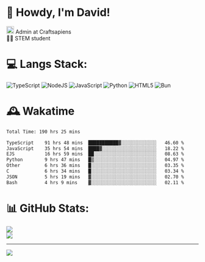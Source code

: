 # 👋 Howdy, I'm David!
<img src="https://cdn.discordapp.com/role-icons/959259258829021255/243d02ee3fbd0821de14bf13a0cde87b.webp?size=2048" height=20> Admin at Craftsapiens<br>👨‍🔬 STEM student

# 💻 Langs Stack:
![TypeScript](https://img.shields.io/badge/typescript-%23007ACC.svg?style=for-the-badge&logo=typescript&logoColor=white) ![NodeJS](https://img.shields.io/badge/node.js-6DA55F?style=for-the-badge&logo=node.js&logoColor=white) ![JavaScript](https://img.shields.io/badge/javascript-%23323330.svg?style=for-the-badge&logo=javascript&logoColor=%23F7DF1E) ![Python](https://img.shields.io/badge/python-3670A0?style=for-the-badge&logo=python&logoColor=ffdd54)  ![HTML5](https://img.shields.io/badge/html5-%23E34F26.svg?style=for-the-badge&logo=html5&logoColor=white) ![Bun](https://img.shields.io/badge/Bun-%23000000.svg?style=for-the-badge&logo=bun&logoColor=white) 

# 🕰️ Wakatime 
<!--START_SECTION:waka-->

```txt
Total Time: 190 hrs 25 mins

TypeScript    91 hrs 48 mins  ███████████▓░░░░░░░░░░░░░   46.60 %
JavaScript    35 hrs 54 mins  ████▓░░░░░░░░░░░░░░░░░░░░   18.22 %
EJS           16 hrs 59 mins  ██░░░░░░░░░░░░░░░░░░░░░░░   08.63 %
Python        9 hrs 47 mins   █▒░░░░░░░░░░░░░░░░░░░░░░░   04.97 %
Other         6 hrs 36 mins   █░░░░░░░░░░░░░░░░░░░░░░░░   03.35 %
C             6 hrs 34 mins   █░░░░░░░░░░░░░░░░░░░░░░░░   03.34 %
JSON          5 hrs 19 mins   ▓░░░░░░░░░░░░░░░░░░░░░░░░   02.70 %
Bash          4 hrs 9 mins    ▓░░░░░░░░░░░░░░░░░░░░░░░░   02.11 %
```

<!--END_SECTION:waka-->

# 📊 GitHub Stats:

![](https://github-readme-stats.vercel.app/api?username=davidcanas&theme=dark&hide_border=false&count_private=true)<br/>
![](https://github-readme-stats.vercel.app/api/top-langs/?username=davidcanas&theme=dark&hide_border=false&include_all_commits=true&count_private=true&layout=compact)

---
[![](https://visitcount.itsvg.in/api?id=davidcanas&icon=0&color=0)](https://visitcount.itsvg.in)

